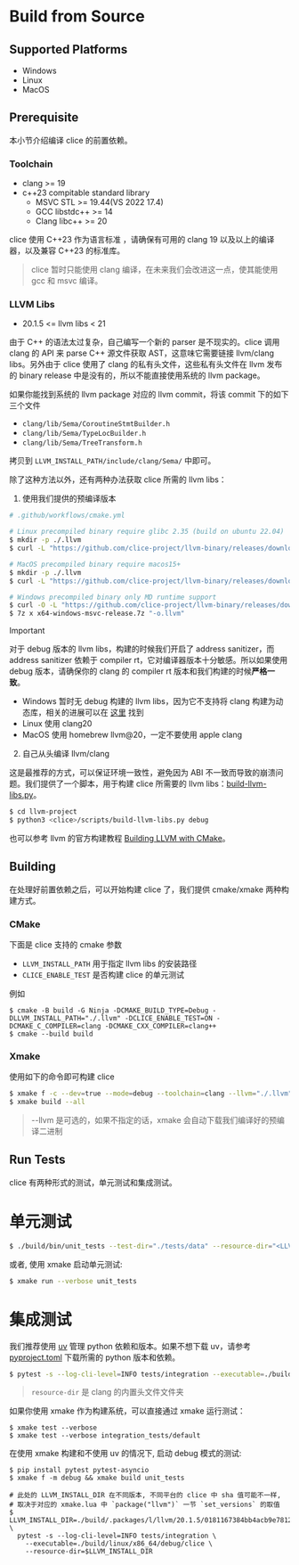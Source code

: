 # Build from Source

## Supported Platforms

- Windows
- Linux
- MacOS

## Prerequisite

本小节介绍编译 clice 的前置依赖。

### Toolchain

- clang >= 19
- c++23 compitable standard library
  - MSVC STL >= 19.44(VS 2022 17.4)
  - GCC libstdc++ >= 14 
  - Clang libc++ >= 20
  
clice 使用 C++23 作为语言标准 ，请确保有可用的 clang 19 以及以上的编译器，以及兼容 C++23 的标准库。

> clice 暂时只能使用 clang 编译，在未来我们会改进这一点，使其能使用 gcc 和 msvc 编译。

### LLVM Libs

- 20.1.5 <= llvm libs < 21

由于 C++ 的语法太过复杂，自己编写一个新的 parser 是不现实的。clice 调用 clang 的 API 来 parse C++ 源文件获取 AST，这意味它需要链接 llvm/clang libs。另外由于 clice 使用了 clang 的私有头文件，这些私有头文件在 llvm 发布的 binary release 中是没有的，所以不能直接使用系统的 llvm package。

如果你能找到系统的 llvm package 对应的 llvm commit，将该 commit 下的如下三个文件

- `clang/lib/Sema/CoroutineStmtBuilder.h`
- `clang/lib/Sema/TypeLocBuilder.h` 
- `clang/lib/Sema/TreeTransform.h`

拷贝到 `LLVM_INSTALL_PATH/include/clang/Sema/` 中即可。

除了这种方法以外，还有两种办法获取 clice 所需的 llvm libs：

1. 使用我们提供的预编译版本

```bash
# .github/workflows/cmake.yml

# Linux precompiled binary require glibc 2.35 (build on ubuntu 22.04)
$ mkdir -p ./.llvm
$ curl -L "https://github.com/clice-project/llvm-binary/releases/download/20.1.5/x86_64-linux-gnu-release.tar.xz" | tar -xJ -C ./.llvm

# MacOS precompiled binary require macos15+
$ mkdir -p ./.llvm
$ curl -L "https://github.com/clice-project/llvm-binary/releases/download/20.1.5/arm64-macosx-apple-release.tar.xz" | tar -xJ -C ./.llvm

# Windows precompiled binary only MD runtime support
$ curl -O -L "https://github.com/clice-project/llvm-binary/releases/download/20.1.5/x64-windows-msvc-release.7z"
$ 7z x x64-windows-msvc-release.7z "-o.llvm"
```

> [!IMPORTANT]
>
> 对于 debug 版本的 llvm libs，构建的时候我们开启了 address sanitizer，而 address sanitizer 依赖于 compiler rt，它对编译器版本十分敏感。所以如果使用 debug 版本，请确保你的 clang 的 compiler rt 版本和我们构建的时候**严格一致**。
> 
> - Windows 暂时无 debug 构建的 llvm libs，因为它不支持将 clang 构建为动态库，相关的进展可以在 [这里](https://discourse.llvm.org/t/llvm-is-buildable-as-a-windows-dll/87748) 找到
> - Linux 使用 clang20
> - MacOS 使用 homebrew llvm@20，一定不要使用 apple clang

2. 自己从头编译 llvm/clang

这是最推荐的方式，可以保证环境一致性，避免因为 ABI 不一致而导致的崩溃问题。我们提供了一个脚本，用于构建 clice 所需要的 llvm libs：[build-llvm-libs.py](https://github.com/clice-project/clice/blob/main/scripts/build-llvm-libs.py)。

```bash
$ cd llvm-project
$ python3 <clice>/scripts/build-llvm-libs.py debug
```

也可以参考 llvm 的官方构建教程 [Building LLVM with CMake](https://llvm.org/docs/CMake.html)。

## Building

在处理好前置依赖之后，可以开始构建 clice 了，我们提供 cmake/xmake 两种构建方式。

### CMake

下面是 clice 支持的 cmake 参数

- `LLVM_INSTALL_PATH` 用于指定 llvm libs 的安装路径
- `CLICE_ENABLE_TEST` 是否构建 clice 的单元测试

例如

```bach
$ cmake -B build -G Ninja -DCMAKE_BUILD_TYPE=Debug -DLLVM_INSTALL_PATH="./.llvm" -DCLICE_ENABLE_TEST=ON -DCMAKE_C_COMPILER=clang -DCMAKE_CXX_COMPILER=clang++
$ cmake --build build
```

### Xmake

使用如下的命令即可构建 clice

```bash
$ xmake f -c --dev=true --mode=debug --toolchain=clang --llvm="./.llvm" --enable_test=true
$ xmake build --all
```

> --llvm 是可选的，如果不指定的话，xmake 会自动下载我们编译好的预编译二进制

## Run Tests

clice 有两种形式的测试，单元测试和集成测试。

# 单元测试

```bash
$ ./build/bin/unit_tests --test-dir="./tests/data" --resource-dir="<LLVM_INSTALL_PATH>/lib/clang/20"
```

或者, 使用 xmake 启动单元测试:
```bash
$ xmake run --verbose unit_tests
```

# 集成测试

我们推荐使用 [uv](https://github.com/astral-sh/uv) 管理 python 依赖和版本。如果不想下载 uv，请参考 [pyproject.toml](./pyproject.toml) 下载所需的 python 版本和依赖。

```bash
$ pytest -s --log-cli-level=INFO tests/integration --executable=./build/bin/clice --resource-dir="<LLVM_INSTALL_PATH>/lib/clang/20"
```

> `resource-dir` 是 clang 的内置头文件文件夹

如果你使用 xmake 作为构建系统，可以直接通过 xmake 运行测试：

```shell
$ xmake test --verbose
$ xmake test --verbose integration_tests/default
```

在使用 xmake 构建和不使用 uv 的情况下, 启动 debug 模式的测试:

```shell
$ pip install pytest pytest-asyncio
$ xmake f -m debug && xmake build unit_tests

# 此处的 LLVM_INSTALL_DIR 在不同版本, 不同平台的 clice 中 sha 值可能不一样,
# 取决于对应的 xmake.lua 中 `package("llvm")` 一节 `set_versions` 的取值
$ LLVM_INSTALL_DIR=./build/.packages/l/llvm/20.1.5/0181167384bb4acb9e781210294c358d/lib/clang/20/ \
  pytest -s --log-cli-level=INFO tests/integration \
    --executable=./build/linux/x86_64/debug/clice \
    --resource-dir=$LLVM_INSTALL_DIR
```
